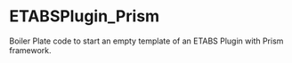 # ETABSPlugin_Prism
Boiler Plate code to start an empty template of an ETABS Plugin with Prism framework.

